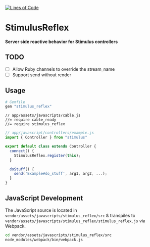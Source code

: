 [![Lines of Code](http://img.shields.io/badge/lines_of_code-123-brightgreen.svg?style=flat)](http://blog.codinghorror.com/the-best-code-is-no-code-at-all/)

# StimulusReflex

#### Server side reactive behavior for Stimulus controllers

## TODO

- [ ] Allow Ruby channels to override the stream_name
- [ ] Support send without render

## Usage

```ruby
# Gemfile
gem "stimulus_reflex"
```

```
// app/assets/javascripts/cable.js
//= require cable_ready
//= require stimulus_reflex
```

```javascript
// app/javascript/controllers/example.js
import { Controller } from "stimulus"

export default class extends Controller {
  connect() {
    StimulusReflex.register(this);
  }

  doStuff() {
    send('Example#do_stuff', arg1, arg2, ...);
  }
}
```


## JavaScript Development

The JavaScript source is located in `vendor/assets/javascripts/stimulus_reflex/src`
& transpiles to `vendor/assets/javascripts/stimulus_reflex/stimulus_reflex.js` via Webpack.

```sh
cd vendor/assets/javascripts/stimulus_reflex/src
node_modules/webpack/bin/webpack.js
```
